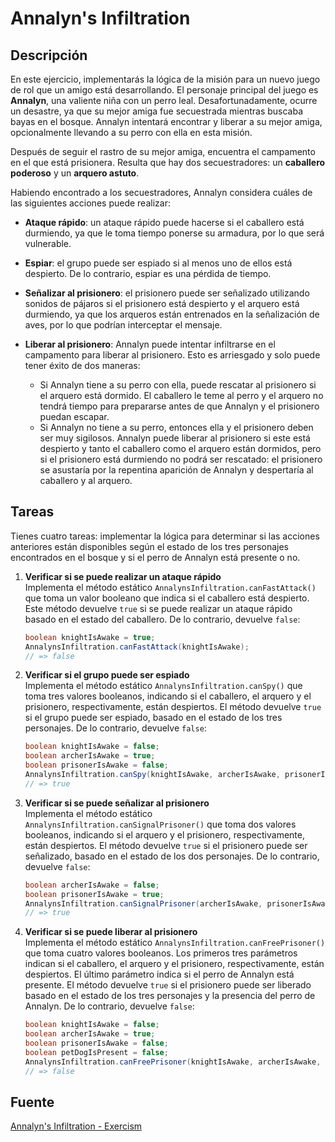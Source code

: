 # Annalyn's Infiltration

## Descripción

En este ejercicio, implementarás la lógica de la misión para un nuevo juego de rol que un amigo está desarrollando. El personaje principal del juego es **Annalyn**, una valiente niña con un perro leal. Desafortunadamente, ocurre un desastre, ya que su mejor amiga fue secuestrada mientras buscaba bayas en el bosque. Annalyn intentará encontrar y liberar a su mejor amiga, opcionalmente llevando a su perro con ella en esta misión.

Después de seguir el rastro de su mejor amiga, encuentra el campamento en el que está prisionera. Resulta que hay dos secuestradores: un **caballero poderoso** y un **arquero astuto**.

Habiendo encontrado a los secuestradores, Annalyn considera cuáles de las siguientes acciones puede realizar:

- **Ataque rápido**: un ataque rápido puede hacerse si el caballero está durmiendo, ya que le toma tiempo ponerse su armadura, por lo que será vulnerable.

- **Espiar**: el grupo puede ser espiado si al menos uno de ellos está despierto. De lo contrario, espiar es una pérdida de tiempo.

- **Señalizar al prisionero**: el prisionero puede ser señalizado utilizando sonidos de pájaros si el prisionero está despierto y el arquero está durmiendo, ya que los arqueros están entrenados en la señalización de aves, por lo que podrían interceptar el mensaje.

- **Liberar al prisionero**: Annalyn puede intentar infiltrarse en el campamento para liberar al prisionero. Esto es arriesgado y solo puede tener éxito de dos maneras:
    - Si Annalyn tiene a su perro con ella, puede rescatar al prisionero si el arquero está dormido. El caballero le teme al perro y el arquero no tendrá tiempo para prepararse antes de que Annalyn y el prisionero puedan escapar.
    - Si Annalyn no tiene a su perro, entonces ella y el prisionero deben ser muy sigilosos. Annalyn puede liberar al prisionero si este está despierto y tanto el caballero como el arquero están dormidos, pero si el prisionero está durmiendo no podrá ser rescatado: el prisionero se asustaría por la repentina aparición de Annalyn y despertaría al caballero y al arquero.

## Tareas

Tienes cuatro tareas: implementar la lógica para determinar si las acciones anteriores están disponibles según el estado de los tres personajes encontrados en el bosque y si el perro de Annalyn está presente o no.

1. **Verificar si se puede realizar un ataque rápido**  
Implementa el método estático `AnnalynsInfiltration.canFastAttack()` que toma un valor booleano que indica si el caballero está despierto. Este método devuelve `true` si se puede realizar un ataque rápido basado en el estado del caballero. De lo contrario, devuelve `false`:

    ```java
    boolean knightIsAwake = true;
    AnnalynsInfiltration.canFastAttack(knightIsAwake);
    // => false
    ```

2. **Verificar si el grupo puede ser espiado**  
Implementa el método estático `AnnalynsInfiltration.canSpy()` que toma tres valores booleanos, indicando si el caballero, el arquero y el prisionero, respectivamente, están despiertos. El método devuelve `true` si el grupo puede ser espiado, basado en el estado de los tres personajes. De lo contrario, devuelve `false`:

    ```java
    boolean knightIsAwake = false;
    boolean archerIsAwake = true;
    boolean prisonerIsAwake = false;
    AnnalynsInfiltration.canSpy(knightIsAwake, archerIsAwake, prisonerIsAwake);
    // => true
    ```

3. **Verificar si se puede señalizar al prisionero**  
Implementa el método estático `AnnalynsInfiltration.canSignalPrisoner()` que toma dos valores booleanos, indicando si el arquero y el prisionero, respectivamente, están despiertos. El método devuelve `true` si el prisionero puede ser señalizado, basado en el estado de los dos personajes. De lo contrario, devuelve `false`:

    ```java
    boolean archerIsAwake = false;
    boolean prisonerIsAwake = true;
    AnnalynsInfiltration.canSignalPrisoner(archerIsAwake, prisonerIsAwake);
    // => true
    ```

4. **Verificar si se puede liberar al prisionero**  
Implementa el método estático `AnnalynsInfiltration.canFreePrisoner()` que toma cuatro valores booleanos. Los primeros tres parámetros indican si el caballero, el arquero y el prisionero, respectivamente, están despiertos. El último parámetro indica si el perro de Annalyn está presente. El método devuelve `true` si el prisionero puede ser liberado basado en el estado de los tres personajes y la presencia del perro de Annalyn. De lo contrario, devuelve `false`:

    ```java
    boolean knightIsAwake = false;
    boolean archerIsAwake = true;
    boolean prisonerIsAwake = false;
    boolean petDogIsPresent = false;
    AnnalynsInfiltration.canFreePrisoner(knightIsAwake, archerIsAwake, prisonerIsAwake, petDogIsPresent);
    // => false
    ```

## Fuente

[Annalyn's Infiltration - Exercism](https://exercism.org/tracks/java/exercises/annalyns-infiltration)
